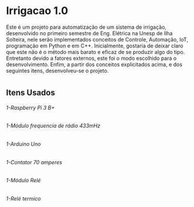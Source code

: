 # Irrigacao 1.0
Este é um projeto para automatização de um sistema de irrigação, desenvolvido no primeiro semestre de Eng. Elétrica na Unesp de Ilha Solteira, nele serão implementados conceitos de Controle, Automação, IoT, programação em Python e em C++.
Inicialmente, gostaria de deixar claro que este não é o método mais barato e eficaz de se produzir algo do tipo. Entretanto devido a fatores externos, este foi o modo escolhido para o desenvolvimento.
Enfim, a partir dos conceitos explicitados acima, e dos seguintes itens, desenvolveu-se o projeto.
#
## Itens Usados
###### 1-Raspberry Pi 3 B+                           
###### 1-Módulo frequencia de rádio 433mHz
###### 1-Arduino Uno                                  
###### 1-Contator 70 amperes
###### 1-Módulo Relé                                  
###### 1-Relé termico
